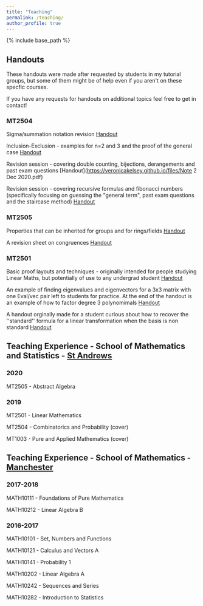 ```yaml
---
title: "Teaching"
permalink: /teaching/
author_profile: true
---
```

{% include base_path %}

## Handouts
These handouts were made after requested by students in my tutorial groups, but some of them might be of help even if you aren't on these specfic courses. 

If you have any requests for handouts on additional topics feel free to get in contact!

### MT2504

Sigma/summation notation revision [Handout](https://veronicakelsey.github.io/files/sigma.pdf) 

Inclusion-Exclusion - examples for n=2 and 3 and the proof of the general case [Handout](https://veronicakelsey.github.io/files/inclusionexclusion.pdf) 

Revision session - covering double counting, bijections, derangements and past exam questions [Handout](https://veronicakelsey.github.io/files/Note 2 Dec 2020.pdf)

Revision session - covering recursive formulas and fibonacci numbers (specifically focusing on guessing the "general term", past exam questions and the staircase method) [Handout](https://veronicakelsey.github.io/files/fib.pdf) 

### MT2505

Properties that can be inherited for groups and for rings/fields [Handout](https://veronicakelsey.github.io/files/Inheritence.pdf)  

A revision sheet on congruences [Handout](https://veronicakelsey.github.io/files/congruencesrevision.pdf)  

### MT2501

Basic proof layouts and techniques - originally intended for people studying Linear Maths, but potentially of use to any undergrad student [Handout](https://veronicakelsey.github.io/files/proofsrevision.pdf)

An example of finding eigenvalues and eigenvectors for a 3x3 matrix with one Eval/vec pair left to students for practice. At the end of the handout is an example of how to factor degree 3 polynomimals [Handout](https://veronicakelsey.github.io/files/Evals-Evects.pdf)

A handout orginally made for a student curious about how to recover the ''standard'' formula for a linear transformation when the basis is non standard [Handout](https://veronicakelsey.github.io/files/changeofbasis.pdf)


## Teaching Experience -  School of Mathematics and Statistics - [St Andrews](https://www.st-andrews.ac.uk/maths/)

### 2020

MT2505 - Abstract Algebra

### 2019

MT2501 - Linear Mathematics

MT2504 - Combinatorics and Probability (cover)

MT1003 - Pure and Applied Mathematics (cover)

## Teaching Experience - School of Mathematics - [Manchester](https://www.maths.manchester.ac.uk)

### 2017-2018

MATH10111 - Foundations of Pure Mathematics

MATH10212 - Linear Algebra B

### 2016-2017

MATH10101 - Set, Numbers and Functions

MATH10121 - Calculus and Vectors A

MATH10141 - Probability 1

MATH10202 - Linear Algebra A

MATH10242 - Sequences and Series

MATH10282 - Introduction to Statistics
